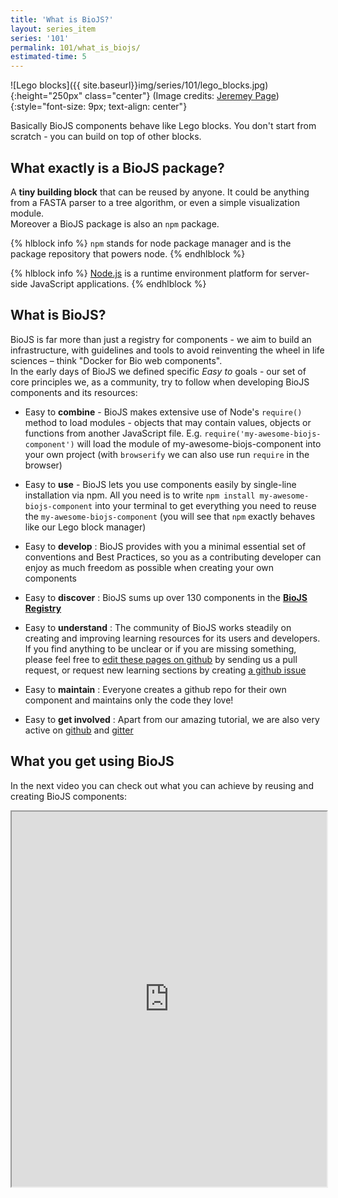 ```yaml
---
title: 'What is BioJS?'
layout: series_item
series: '101'
permalink: 101/what_is_biojs/
estimated-time: 5
---
```


![Lego blocks]({{ site.baseurl}}img/series/101/lego_blocks.jpg){:height="250px" class="center"}
(Image credits: [Jeremey Page](https://www.flickr.com/photos/jezpage/4990873353))
{:style="font-size: 9px; text-align: center"}  


Basically BioJS components behave like Lego blocks. You don't start from scratch - you can build on top of other blocks.

What exactly is a BioJS package?
-------------------------

A __tiny building block__ that can be reused by anyone.
It could be anything from a FASTA parser to a tree algorithm, or even a simple visualization module.  
Moreover a BioJS package is also an `npm` package.

{% hlblock info %}
`npm` stands for node package manager and is the package repository that powers node.
{% endhlblock %}

{% hlblock info %}
[Node.js](http://nodejs.org) is a runtime environment platform for server-side JavaScript applications.
{% endhlblock %}


What is BioJS?
---------------------

BioJS is far more than just a registry for components - we aim to build an infrastructure, with guidelines and tools to avoid reinventing the wheel in life sciences – think "Docker for Bio web components".  
In the early days of BioJS we defined specific _Easy to_ goals - our set of core principles we, as a community,
try to follow when developing BioJS components and its resources:

* Easy to __combine__ - BioJS makes extensive use of Node's `require()` method to load modules - objects that may contain values, objects or functions from another JavaScript file. E.g. `require('my-awesome-biojs-component')` will load the module of my-awesome-biojs-component into your own project (with `browserify` we can also use run  `require` in the browser)

* Easy to __use__ - BioJS lets you use components easily by single-line installation via npm. All you need is to write `npm install my-awesome-biojs-component` into your terminal to get everything you need to reuse the `my-awesome-biojs-component` (you will see that `npm` exactly behaves like our Lego block manager)

* Easy to __develop__ : BioJS provides with you a minimal essential set of conventions and Best Practices, so you as a contributing developer can enjoy as  much freedom as possible when creating your own components

* Easy to __discover__ : BioJS sums up over 130 components in the [ __BioJS Registry__](http://biojs.io)

* Easy to __understand__ : The community of BioJS works steadily on creating and improving learning resources for its users and developers. If you find anything to be unclear or if you are missing something, please feel free to [edit these pages on github](https://gitlab.com/biojs/edu) by sending us a pull request, or request new learning sections by creating [a github issue](https://gitlab.com/biojs/edu/issues)

* Easy to __maintain__ : Everyone creates a github repo for their own component and maintains only the code they love!

* Easy to __get involved__ : Apart from our amazing tutorial, we are also very active on [github](https://github.com/biojs/) and [gitter](https://gitter.im/biojs/biojs)

<!--
* Easy to start:
* Easy to test
-->

What you get using BioJS
---------------------
In the next video you can check out what you can achieve by reusing and creating BioJS components:

<iframe width="100%" height="600px" src="https://www.youtube.com/embed/SkMKuj-Q0YI?autoplay=0"></iframe>

